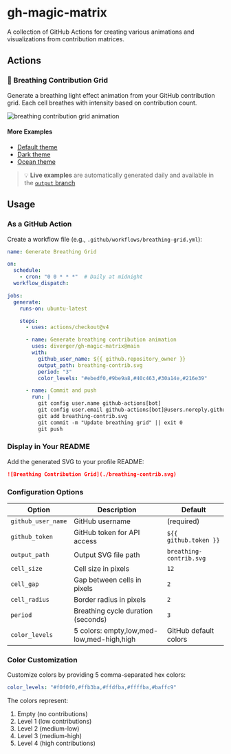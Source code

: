# gh-magic-matrix

A collection of GitHub Actions for creating various animations and visualizations from contribution matrices.

## Actions

### 🌊 Breathing Contribution Grid

Generate a breathing light effect animation from your GitHub contribution grid. Each cell breathes with intensity based on contribution count.

<picture>
  <source
    media="(prefers-color-scheme: dark)"
    srcset="https://raw.githubusercontent.com/diverger/gh-magic-matrix/output/breathing-contrib-dark.svg"
  />
  <source
    media="(prefers-color-scheme: light)"
    srcset="https://raw.githubusercontent.com/diverger/gh-magic-matrix/output/breathing-contrib.svg"
  />
  <img
    alt="breathing contribution grid animation"
    src="https://raw.githubusercontent.com/diverger/gh-magic-matrix/output/breathing-contrib.svg"
  />
</picture>

#### More Examples

- [Default theme](https://raw.githubusercontent.com/diverger/gh-magic-matrix/output/breathing-contrib.svg)
- [Dark theme](https://raw.githubusercontent.com/diverger/gh-magic-matrix/output/breathing-contrib-dark.svg)
- [Ocean theme](https://raw.githubusercontent.com/diverger/gh-magic-matrix/output/breathing-contrib-ocean.svg)

> 💡 **Live examples** are automatically generated daily and available in the [`output` branch](../../tree/output)

## Usage

### As a GitHub Action

Create a workflow file (e.g., `.github/workflows/breathing-grid.yml`):

```yaml
name: Generate Breathing Grid

on:
  schedule:
    - cron: "0 0 * * *"  # Daily at midnight
  workflow_dispatch:

jobs:
  generate:
    runs-on: ubuntu-latest

    steps:
      - uses: actions/checkout@v4

      - name: Generate breathing contribution animation
        uses: diverger/gh-magic-matrix@main
        with:
          github_user_name: ${{ github.repository_owner }}
          output_path: breathing-contrib.svg
          period: "3"
          color_levels: "#ebedf0,#9be9a8,#40c463,#30a14e,#216e39"

      - name: Commit and push
        run: |
          git config user.name github-actions[bot]
          git config user.email github-actions[bot]@users.noreply.github.com
          git add breathing-contrib.svg
          git commit -m "Update breathing grid" || exit 0
          git push
```

### Display in Your README

Add the generated SVG to your profile README:

```markdown
![Breathing Contribution Grid](./breathing-contrib.svg)
```

### Configuration Options

| Option | Description | Default |
|--------|-------------|---------|
| `github_user_name` | GitHub username | (required) |
| `github_token` | GitHub token for API access | `${{ github.token }}` |
| `output_path` | Output SVG file path | `breathing-contrib.svg` |
| `cell_size` | Cell size in pixels | `12` |
| `cell_gap` | Gap between cells in pixels | `2` |
| `cell_radius` | Border radius in pixels | `2` |
| `period` | Breathing cycle duration (seconds) | `3` |
| `color_levels` | 5 colors: empty,low,med-low,med-high,high | GitHub default colors |

### Color Customization

Customize colors by providing 5 comma-separated hex colors:

```yaml
color_levels: "#f0f0f0,#ffb3ba,#ffdfba,#ffffba,#baffc9"
```

The colors represent:
1. Empty (no contributions)
2. Level 1 (low contributions)
3. Level 2 (medium-low)
4. Level 3 (medium-high)
5. Level 4 (high contributions)
